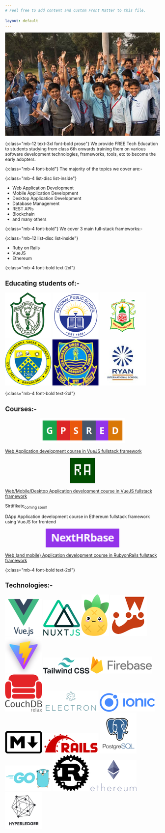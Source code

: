 ```yaml
---
# Feel free to add content and custom Front Matter to this file.

layout: default
---
```


<div class="mb-12 pt-3 flex mx-auto justify-center">
<img src="images/students-learn-free-tech-education.jpg" alt="Free Tech Education">
</div>

{:class="mb-12 text-3xl font-bold prose"}
We provide <span class="bg-amber-300 border-b border-amber-400 text-dark px-3">FREE Tech Education</span> to students studying from class 6th onwards training them on various software development technologies, frameworks, tools, etc to become the early adopters.

{:class="mb-4 font-bold"}
The majority of the topics we cover are:-

{:class="mb-4 list-disc list-inside"}
- Web Application Development
- Mobile Application Development
- Desktop Application Development
- Database Management
- REST APIs
- Blockchain
- and many others

{:class="mb-4 font-bold"}
We cover 3 main full-stack frameworks:-

{:class="mb-12 list-disc list-inside"}
- Ruby on Rails
- VueJS
- Ethereum

{:class="mb-4 font-bold text-2xl"}
## Educating students of:-

<div class="grid grid-cols-2 gap-3 sm:grid-cols-3 md:grid-cols-4 lg:grid-cols-6 xl:grid-cols-6 mb-12 items-center place-items-center">
    <img src="images/dps.png" alt="DPS South Bangalore" width="150">
    <img src="images/nps.png" alt="NPS Kanakapura Road" width="150">
    <img src="images/vvps.png" alt="VVPS Sangrur" width="150">
    <img src="images/dsu.png" alt="DSU Bangalore" width="150">
    <img src="images/ggs.jpeg" alt="GGS Sangrur" width="150">
    <img src="images/ryan.jpeg" alt="Ryan Chandigarh" width="150">
</div>

{:class="mb-4 font-bold text-2xl"}
## Courses:-

<div class="grid grid-cols-2 gap-4 sm:grid-cols-2 md:grid-cols-3 lg:grid-cols-4 xl:grid-cols-4 mb-12 items-center place-items-center break-all sm:break-normal md:break-normal lg:break-normal xl:break-normal">
    <div class="text-center">
        <a href="https://www.gpsred.org/" target="_blank">
            <center><img src="images/gpsred.png" alt="GPSRED" title="GPSRED - Goals Management web app" class="mb-3"></center>
            <p>Web Application development course in VueJS fullstack framework</p>
        </a>
    </div>
    <div class="text-center">
        <a href="https://www.rightapp4u.com/" target="_blank" class="content-center">
            <center><img src="images/ra-logo.png" alt="RightApp4u - Notes Taking app" title="RightApp4u - Notes Taking app" class="mb-3" width=82></center>
            <p>Web/Mobile/Desktop Application development course in VueJS fullstack framework</p>
        </a>
    </div>
    <div class="text-center">
        <p class="text-xl sm:text-2xl md:text-3xl lg:4xl font-bold text-slate-900 pb-3">Sirtifikate<sub class="text-xs text-red-600">coming soon!</sub></p>
        <p>DApp Application development course in Ethereum fullstack framework using VueJS for frontend</p>
    </div>
    <div class="text-center">
        <a href="https://www.nexthrbase.com/" target="_blank" class="content-center">
            <center><img src="images/nhb-logo.png" alt="NextHRbase - Next Gen HR app" title="NextHRbase - Next Gen HR app" class="mb-3" width=240></center>
            <p>Web (and mobile) Application development course in RubyonRails fullstack framework</p>
        </a>
    </div>
</div>

{:class="mb-4 font-bold text-2xl"}
## Technologies:-

<div class="grid grid-cols-2 gap-3 sm:grid-cols-3 md:grid-cols-4 lg:grid-cols-6 xl:grid-cols-6 items-center place-items-center">
    <img src="images/technologies/vuejs.png" alt="VueJS" width="120">
    <img src="images/technologies/nuxt.png" alt="NuxtJS" width="120">
    <img src="images/technologies/pinia.svg" alt="Pinia" title="Pinia" width="90">
    <img src="images/technologies/jest.png" alt="Jest testing framework" title="Jest testing framework" width="120">
    <img src="images/technologies/vite.png" alt="Vite" title="Vite - VueJS Tooling" width="120">
    <img src="images/technologies/tailwind.svg" alt="TailwindCSS" width="150">
    <img src="images/technologies/firebase.png" alt="Firebase" width="200">
    <img src="images/technologies/couchdb.png" alt="CouchDB" width="120">
    <img src="images/technologies/electron.png" alt="ElectronJS" width="180">
    <img src="images/technologies/ionic.png" alt="Ionic Framework" width="180">
    <img src="images/technologies/markdown.png" alt="Markdown" width="120">
    <img src="images/technologies/rubyonrails.png" alt="Ruby on Rails" width="180">
    <img src="images/technologies/postgresql.webp" alt="PostgreSQL" width="120">
    <img src="images/technologies/golang.png" alt="Go Lang" width="150">
    <img src="images/technologies/rust.png" alt="Rust Programming Language" title="Rust Programming Language" width="120">
    <img src="images/technologies/ethereum.png" alt="Ethereum" width="150">
    <img src="images/technologies/hyperledger.png" alt="Hyperledger" width="120">
</div>

